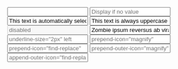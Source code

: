 <Input label="I am a label" />
<Input
  label='placeholder="Display if no value"'
  placeholder="Display if no value"
/>
<Input 
  value="This text is automatically selected on focus" 
  label="auto-select" 
  auto-select 
/>
<Input value="This text is always uppercase" label="uppercase" uppercase />
<Input placeholder="disabled" disabled />
<Input
  label="Default" truncate 
  value="Zombie ipsum reversus ab viral inferno, nam rick grimes malum cerebro. De carne lumbering animata corpora quaeritis. Summus brains sit​​, morbo vel maleficia? De apocalypsi gorger omero undead survivor dictum mauris."
/>
<Input
  placeholder='underline-size="2px" left'
  underline-size="2px"
  flat
  left
/>
<Input
  filled
  prepend-icon="magnify"
  placeholder='prepend-icon="magnify"'
/>
<Input
  filled
  append-icon="find-replace"
  placeholder='prepend-icon="find-replace"'
/>
<Input
  filled
  prepend-outer-icon="magnify"
  placeholder='prepend-outer-icon="magnify"'
/>
<Input
  filled
  append-outer-icon="find-replace"
  placeholder='append-outer-icon="find-replace"'
/>